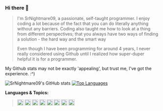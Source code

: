 ### Hi there 👋

>I'm SrNightmare09, a passionate, self-taught programmer. I enjoy coding a lot because of the fact that you can do literally anything without any barriers. Coding also taught me how to look at a thing from different perspectives; that you always have two ways of finding a solution - the hard way and the smart way
>
>Even though I have been programming for around 4 years, I never really considered using Github until I realized how super-duper helpful it is for a programmer. 
 
 My Github stats may not be exactly 'appealing', but trust me, I've got the experience. :^)
 
![SrNightmare09's GitHub stats](https://github-readme-stats.vercel.app/api?username=SrNightmare09&show_icons=true&theme=tokyonight)
[![Top Languages](https://github-readme-stats.vercel.app/api/top-langs/?username=SrNightmare09)](https://github.com/anuraghazra/github-readme-stats)

**Languages & Topics:**

><code><img height = "20" src = "https://media.discordapp.net/attachments/703521316057383013/846300489595617320/a.png?width=497&height=497"></code>
<code><img height = "20" src = "https://media.discordapp.net/attachments/703521316057383013/846300699800895549/a_1.png?width=497&height=497"></code>
<code><img height = "20" src = "https://media.discordapp.net/attachments/703521316057383013/846303341578420234/a_4.png?width=497&height=497"></code>
<code><img height = "20" src = "https://media.discordapp.net/attachments/703521316057383013/846300995202187284/a_2.png?width=497&height=497"></code>
<code><img height = "20" src = "https://media.discordapp.net/attachments/703521316057383013/846301246230364210/a_3.png?width=497&height=497"></code>
<code><img height = "20" src = "https://media.discordapp.net/attachments/703521316057383013/846301727833849887/58480979cef1014c0b5e4901.png?width=368&height=497"></code>
<code><img height = "20" src = "https://discord.js.org/static/logo-square.png"></code>
<code><img height = "20" src = "https://media.discordapp.net/attachments/703521316057383013/846304286831804446/a_6.png?width=497&height=497"></code>
